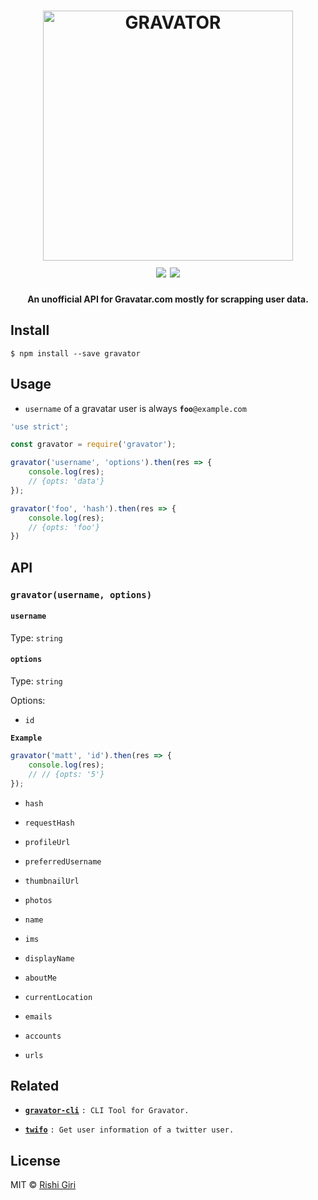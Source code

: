 <h1 align="center">
<img src="https://raw.githubusercontent.com/CodeDotJS/gravator/master/media/gravator.png" alt="GRAVATOR" width="400">
<br>
<img src="https://travis-ci.org/CodeDotJS/gravator.svg?branch=master">
<img src="https://img.shields.io/badge/code_style-XO-5ed9c7.svg">
</h1>

<p align="center"><b>An unofficial API for Gravatar.com mostly for scrapping user data.</b></p>

## Install

```
$ npm install --save gravator
```

## Usage

- `username` of a gravatar user is always __`foo`__`@example.com`
```js
'use strict';

const gravator = require('gravator');

gravator('username', 'options').then(res => {
	console.log(res);
	// {opts: 'data'}
});

gravator('foo', 'hash').then(res => {
	console.log(res);
	// {opts: 'foo'}
})
```

## API

### `gravator(username, options)`

#### __`username`__

Type: `string`

#### __`options`__

Type: `string`

Options:

- `id`

__`Example `__

```js
gravator('matt', 'id').then(res => {
	console.log(res);
	// // {opts: '5'}
});
```

- `hash`

- `requestHash`

- `profileUrl`

- `preferredUsername`

- `thumbnailUrl`

- `photos`

- `name`

- `ims`

- `displayName`

- `aboutMe`

- `currentLocation`

- `emails`

- `accounts`

- `urls`

## Related

- __[`gravator-cli`](https://github.com/CodeDotJS/gravator-cli)__ `: CLI Tool for Gravator.`

- __[`twifo`](https://github.com/CodeDotJS/whatiz-cli)__ `: Get user information of a twitter user.`

## License

MIT &copy; [Rishi Giri](http://rishigiri.com)
